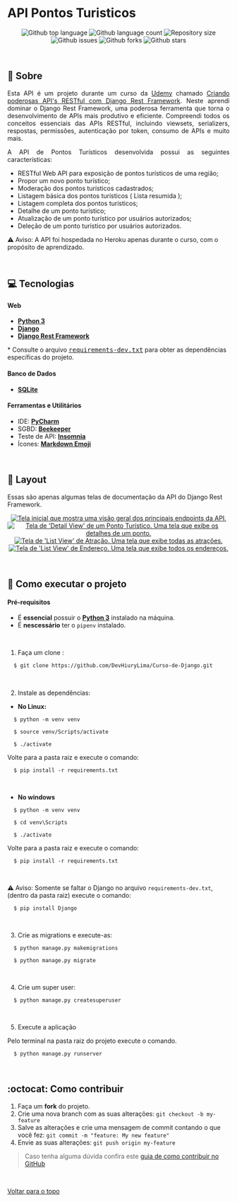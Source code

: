 # API Pontos Turisticos

<p align="center">
  <img alt="Github top language" src="https://img.shields.io/github/languages/top/DevHiuryLima/API-Pontos-Turisticos?color=A30000">

  <img alt="Github language count" src="https://img.shields.io/github/languages/count/DevHiuryLima/API-Pontos-Turisticos?color=A30000">

  <img alt="Repository size" src="https://img.shields.io/github/repo-size/DevHiuryLima/API-Pontos-Turisticos?color=A30000">

  <img alt="Github issues" src="https://img.shields.io/github/issues/DevHiuryLima/API-Pontos-Turisticos?color=A30000" />

  <img alt="Github forks" src="https://img.shields.io/github/forks/DevHiuryLima/API-Pontos-Turisticos?color=A30000" />

  <img alt="Github stars" src="https://img.shields.io/github/stars/DevHiuryLima/API-Pontos-Turisticos?color=A30000" />
</p>

&#xa0;

## 📖 Sobre

<p align="justify">
Esta API é um projeto durante um curso da 
<a href="https://www.udemy.com/" target="_blank">Udemy</a> 
chamado <a href="https://www.udemy.com/course/apis-restful-com-django-rest-framework/" target="_blank">Criando poderosas 
API's RESTful com Django Rest Framework</a>. Neste aprendi dominar o Django Rest Framework, uma poderosa ferramenta que 
torna o desenvolvimento de APIs mais produtivo e eficiente.  Compreendi todos os conceitos essenciais das APIs RESTful, 
incluindo viewsets, serializers, respostas, permissões, autenticação por token, consumo de APIs e muito mais.</p>

<p align="justify">A API de Pontos Turísticos desenvolvida possui as seguintes características:</p>

- RESTful Web API para exposição de pontos turísticos de uma região;
- Propor um novo ponto turístico;
- Moderação dos pontos turísticos cadastrados;
- Listagem básica dos pontos turísticos ( Lista resumida );
- Listagem completa dos pontos turísticos;
- Detalhe de um ponto turístico;
- Atualização de um ponto turístico por usuários autorizados;
- Deleção de um ponto turístico por usuários autorizados.

⚠️ Aviso: A API foi hospedada no Heroku apenas durante o curso, com o propósito de aprendizado.

&#xa0;

## :computer: Tecnologias

#### **Web** 
  - **[Python 3][python]**
  - **[Django][django]**
  - **[Django Rest Framework][django_rest_framework]**
 
  \* Consulte o arquivo <kbd>[requirements-dev.txt](lhttps://github.com/DevHiuryLima/API-Pontos-Turisticos/blob/main/requirements-dev.txt)</kbd> para obter as dependências específicas do projeto.
  
#### **Banco de Dados** 
  
  - **[SQLite][sqlite3]**
  
#### **Ferramentas e Utilitários**

  - IDE: **[PyCharm][pycharm]**
  - SGBD: **[Beekeeper][beekeeper]**
  - Teste de API: **[Insomnia][insomnia]**
  - Ícones: **[Markdown Emoji][markdown_emoji]**

&#xa0;

## 🎨 Layout

Essas são apenas algumas telas de documentação da API do Django Rest Framework.
<div align="center">  
    <a href="https://github.com/DevHiuryLima/API-Pontos-Turisticos/assets/69491885/8ec04471-1858-4344-a3b5-1f92a6590a4b" target="_blank" >
      <img src="https://github.com/DevHiuryLima/API-Pontos-Turisticos/assets/69491885/8ec04471-1858-4344-a3b5-1f92a6590a4b" title="Tela inicial que mostra uma visão geral dos principais endpoints da API." alt="Tela inicial que mostra uma visão geral dos principais endpoints da API.">
    </a>
</div>

<div align="center">
  <a href="https://github.com/DevHiuryLima/API-Pontos-Turisticos/assets/69491885/8ec04471-1858-4344-a3b5-1f92a6590a4b" target="_blank" >
    <img src="https://github.com/DevHiuryLima/API-Pontos-Turisticos/assets/69491885/d39136e6-7e50-41bb-b81b-662001e42041" title="Tela de 'Detail View' de um Ponto Turístico. Uma tela que exibe os detalhes de um ponto." alt="Tela de 'Detail View' de um Ponto Turístico. Uma tela que exibe os detalhes de um ponto.">
  </a>
</div>

<div align="center">
  <a href="https://github.com/DevHiuryLima/API-Pontos-Turisticos/assets/69491885/8dd41731-df88-4794-8206-8c2b448c7ebd" target="_blank" >
    <img src="https://github.com/DevHiuryLima/API-Pontos-Turisticos/assets/69491885/8dd41731-df88-4794-8206-8c2b448c7ebd" title="Tela de 'List View' de Atração. Uma tela que exibe todas as atrações." alt="Tela de 'List View' de Atração. Uma tela que exibe todas as atrações.">
  </a>
</div>

<div align="center">
  <a href="https://github.com/DevHiuryLima/API-Pontos-Turisticos/assets/69491885/7ae0ce70-5a6e-449a-ac00-46e14fc0b7e8" target="_blank" >
    <img src="https://github.com/DevHiuryLima/API-Pontos-Turisticos/assets/69491885/7ae0ce70-5a6e-449a-ac00-46e14fc0b7e8" title="Tela de 'List View' de Endereço. Uma tela que exibe todos os endereços." alt="Tela de 'List View' de Endereço. Uma tela que exibe todos os endereços.">
  </a>
</div>

&#xa0;

## 🚀 Como executar o projeto

#### Pré-requisitos
  - É **essencial** possuir o **[Python 3][python]** instalado na máquina.
  - É **nescessário** ter o `pipenv` instalado.

&#xa0;

1. Faça um clone :

```sh
  $ git clone https://github.com/DevHiuryLima/Curso-de-Django.git
```

&#xa0;

2. Instale as dependências:

  - **No Linux:**
```
  $ python -m venv venv
```

```
  $ source venv/Scripts/activate
``` 

```
  $ ./activate
```

  Volte para a pasta raiz e execute o comando:
```
  $ pip install -r requirements.txt
```

&#xa0;

  - **No windows**
```
  $ python -m venv venv
```

```
  $ cd venv\Scripts
```

```
  $ ./activate
```

  Volte para a pasta raiz e execute o comando:
```
  $ pip install -r requirements.txt
```

&#xa0;

⚠️ Aviso: Somente se faltar o Django no arquivo `requirements-dev.txt`, (dentro da pasta raiz) execute o comando:
```
  $ pip install Django
```

&#xa0;

3. Crie as migrations e execute-as:

```
  $ python manage.py makemigrations
```

```
  $ python manage.py migrate
```

&#xa0;

4. Crie um super user:

```
  $ python manage.py createsuperuser
```

&#xa0;

5. Execute a aplicação 

 Pelo terminal na pasta raiz do projeto execute o comando.
```
  $ python manage.py runserver
```

&#xa0;

## :octocat: Como contribuir

1. Faça um **fork** do projeto.
1. Crie uma nova branch com as suas alterações: `git checkout -b my-feature`
1. Salve as alterações e crie uma mensagem de commit contando o que você fez: `git commit -m "feature: My new feature"`
1. Envie as suas alterações: `git push origin my-feature`
> Caso tenha alguma dúvida confira este [guia de como contribuir no GitHub](https://github.com/firstcontributions/first-contributions)

&#xa0;

[Voltar para o topo](https://github.com/DevHiuryLima/API-Pontos-Turisticos#top)



<!-- Techs Web -->

[python]: https://www.python.org/
[django]: https://www.djangoproject.com/
[django_rest_framework]: https://www.django-rest-framework.org/



<!-- Techs Server -->

[sqlite3]: https://github.com/mapbox/node-sqlite3



<!-- Techs Utilitárias -->

[pycharm]: https://www.jetbrains.com/pt-br/pycharm/
[beekeeper]: https://www.beekeeperstudio.io/
[insomnia]: https://insomnia.rest/
[markdown_emoji]: https://github.com/ikatyang/emoji-cheat-sheet
